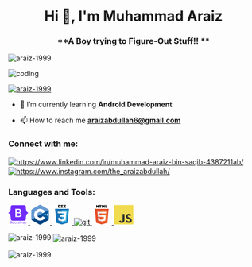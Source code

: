<h1 align="center">Hi 👋, I'm Muhammad Araiz</h1>
<h3 align="center">**A Boy trying to Figure-Out Stuff!! **</h3>

<p align="left"> <img src="https://komarev.com/ghpvc/?username=araiz-1999&label=Profile%20views&color=0e75b6&style=flat" alt="araiz-1999" /> </p>

<img align="right">  <img src="https://giphy.com/gifs/smu-ellipsis-smuellipsis-USV0ym3bVWQJJmNu3N" alt="coding" width="400"/>

<p align="left"> <a href="https://github.com/ryo-ma/github-profile-trophy"><img src="https://github-profile-trophy.vercel.app/?username=araiz-1999" alt="araiz-1999" /></a> </p>

- 🌱 I’m currently learning **Android Development**

- 📫 How to reach me **araizabdullah6@gmail.com**

<h3 align="left">Connect with me:</h3>
<p align="left">
<a href="https://linkedin.com/in/https://www.linkedin.com/in/muhammad-araiz-bin-saqib-4387211ab/" target="blank"><img align="center" src="https://cdn.jsdelivr.net/npm/simple-icons@3.0.1/icons/linkedin.svg" alt="https://www.linkedin.com/in/muhammad-araiz-bin-saqib-4387211ab/" height="30" width="40" /></a>
<a href="https://instagram.com/https://www.instagram.com/the_araizabdullah/" target="blank"><img align="center" src="https://cdn.jsdelivr.net/npm/simple-icons@3.0.1/icons/instagram.svg" alt="https://www.instagram.com/the_araizabdullah/" height="30" width="40" /></a>
</p>

<h3 align="left">Languages and Tools:</h3>
<p align="left"> <a href="https://getbootstrap.com" target="_blank"> <img src="https://raw.githubusercontent.com/devicons/devicon/master/icons/bootstrap/bootstrap-plain-wordmark.svg" alt="bootstrap" width="40" height="40"/> </a> <a href="https://www.w3schools.com/cpp/" target="_blank"> <img src="https://raw.githubusercontent.com/devicons/devicon/master/icons/cplusplus/cplusplus-original.svg" alt="cplusplus" width="40" height="40"/> </a> <a href="https://www.w3schools.com/css/" target="_blank"> <img src="https://raw.githubusercontent.com/devicons/devicon/master/icons/css3/css3-original-wordmark.svg" alt="css3" width="40" height="40"/> </a> <a href="https://git-scm.com/" target="_blank"> <img src="https://www.vectorlogo.zone/logos/git-scm/git-scm-icon.svg" alt="git" width="40" height="40"/> </a> <a href="https://www.w3.org/html/" target="_blank"> <img src="https://raw.githubusercontent.com/devicons/devicon/master/icons/html5/html5-original-wordmark.svg" alt="html5" width="40" height="40"/> </a> <a href="https://developer.mozilla.org/en-US/docs/Web/JavaScript" target="_blank"> <img src="https://raw.githubusercontent.com/devicons/devicon/master/icons/javascript/javascript-original.svg" alt="javascript" width="40" height="40"/> </a> </p>

<p><img align="left" src="https://github-readme-stats.vercel.app/api/top-langs?username=araiz-1999&show_icons=true&locale=en&layout=compact" alt="araiz-1999" /></p>

<p>&nbsp;<img align="center" src="https://github-readme-stats.vercel.app/api?username=araiz-1999&show_icons=true&locale=en" alt="araiz-1999" /></p>

<p><img align="center" src="https://github-readme-streak-stats.herokuapp.com/?user=araiz-1999&" alt="araiz-1999" /></p>
